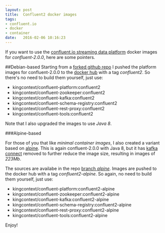 ```yaml
---
layout: post
title:  Confluent2 docker images
tags:
- confluent.io
- docker
- container
date:   2016-02-06 10:16:23
---
```

If you want to use the [confluent.io streaming data platform](http://www.confluent.io) docker images for *confluent-2.0.0*, here are some pointers.

##Debian-based
Starting from a [forked github repo](https://github.com/kingcontext/docker-images/tree/master) I pushed the platform images for confluent-2.0.0 to the [docker hub](https://hub.docker.com/u/kingcontext/) with a tag _confluent2_. So there's no need to build them yourself, just use: 

- kingcontext/confluent-platform:confluent2
- kingcontext/confluent-zookeeper:confluent2
- kingcontext/confluent-kafka:confluent2
- kingcontext/confluent-schema-registry:confluent2
- kingcontext/confluent-rest-proxy:confluent2
- kingcontext/confluent-tools:confluent2

Note that I also upgraded the images to use *Java 8*.

###Alpine-based

For those of you that like *minimal container images*, I also created a variant based on [alpine](https://hub.docker.com/_/alpine/). This is again confluent-2.0.0 with Java 8, but it has [kafka connect](http://docs.confluent.io/2.0.0/connect/) removed to further reduce the image size, resulting in images of *223Mb*.

The sources are availabe in the repo [branch _alpine_](https://github.com/kingcontext/docker-images/tree/alpine). Images are pushed to the docker hub with a tag _confluent2-alpine_. So again, no need to build them yourself, just use:

- kingcontext/confluent-platform:confluent2-alpine
- kingcontext/confluent-zookeeper:confluent2-alpine
- kingcontext/confluent-kafka:confluent2-alpine
- kingcontext/confluent-schema-registry:confluent2-alpine
- kingcontext/confluent-rest-proxy:confluent2-alpine
- kingcontext/confluent-tools:confluent2-alpine

Enjoy!
